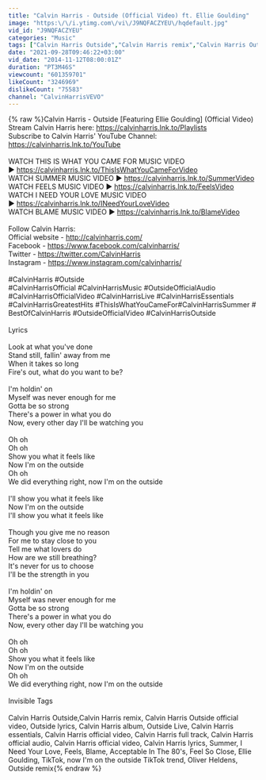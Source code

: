 ```yaml
---
title: "Calvin Harris - Outside (Official Video) ft. Ellie Goulding"
image: "https:\/\/i.ytimg.com\/vi\/J9NQFACZYEU\/hqdefault.jpg"
vid_id: "J9NQFACZYEU"
categories: "Music"
tags: ["Calvin Harris Outside","Calvin Harris remix","Calvin Harris Outside official video"]
date: "2021-09-28T09:46:22+03:00"
vid_date: "2014-11-12T08:00:01Z"
duration: "PT3M46S"
viewcount: "601359701"
likeCount: "3246969"
dislikeCount: "75583"
channel: "CalvinHarrisVEVO"
---
```

{% raw %}Calvin Harris - Outside [Featuring Ellie Goulding] (Official Video)<br />Stream Calvin Harris here: <a rel="nofollow" target="blank" href="https://calvinharris.lnk.to/Playlists">https://calvinharris.lnk.to/Playlists</a><br />Subscribe to Calvin Harris' YouTube Channel: <a rel="nofollow" target="blank" href="https://calvinharris.lnk.to/YouTube">https://calvinharris.lnk.to/YouTube</a><br /> <br />WATCH THIS IS WHAT YOU CAME FOR MUSIC VIDEO ► <a rel="nofollow" target="blank" href="https://calvinharris.lnk.to/ThisIsWhatYouCameForVideo">https://calvinharris.lnk.to/ThisIsWhatYouCameForVideo</a><br />WATCH SUMMER MUSIC VIDEO ► <a rel="nofollow" target="blank" href="https://calvinharris.lnk.to/SummerVideo">https://calvinharris.lnk.to/SummerVideo</a><br />WATCH FEELS MUSIC VIDEO ► <a rel="nofollow" target="blank" href="https://calvinharris.lnk.to/FeelsVideo">https://calvinharris.lnk.to/FeelsVideo</a><br />WATCH I NEED YOUR LOVE MUSIC VIDEO ► <a rel="nofollow" target="blank" href="https://calvinharris.lnk.to/INeedYourLoveVideo">https://calvinharris.lnk.to/INeedYourLoveVideo</a><br />WATCH BLAME MUSIC VIDEO ► <a rel="nofollow" target="blank" href="https://calvinharris.lnk.to/BlameVideo">https://calvinharris.lnk.to/BlameVideo</a><br /> <br />Follow Calvin Harris:<br />Official website - <a rel="nofollow" target="blank" href="http://calvinharris.com/">http://calvinharris.com/</a><br />Facebook - <a rel="nofollow" target="blank" href="https://www.facebook.com/calvinharris/">https://www.facebook.com/calvinharris/</a><br />Twitter - <a rel="nofollow" target="blank" href="https://twitter.com/CalvinHarris">https://twitter.com/CalvinHarris</a><br />Instagram - <a rel="nofollow" target="blank" href="https://www.instagram.com/calvinharris/">https://www.instagram.com/calvinharris/</a><br /> <br />#CalvinHarris #Outside #CalvinHarrisOfficial #CalvinHarrisMusic #OutsideOfficialAudio #CalvinHarrisOfficialVideo #CalvinHarrisLive #CalvinHarrisEssentials #CalvinHarrisGreatestHits #ThisIsWhatYouCameFor#CalvinHarrisSummer #BestOfCalvinHarris #OutsideOfficialVideo #CalvinHarrisOutside<br /> <br />Lyrics<br /><br />Look at what you've done<br />Stand still, fallin' away from me<br />When it takes so long<br />Fire's out, what do you want to be?<br /><br />I'm holdin' on<br />Myself was never enough for me<br />Gotta be so strong<br />There's a power in what you do<br />Now, every other day I'll be watching you<br /><br />Oh oh<br />Oh oh<br />Show you what it feels like<br />Now I'm on the outside<br />Oh oh<br />We did everything right, now I'm on the outside<br /><br />I'll show you what it feels like<br />Now I'm on the outside<br />I'll show you what it feels like<br /><br />Though you give me no reason<br />For me to stay close to you<br />Tell me what lovers do<br />How are we still breathing?<br />It's never for us to choose<br />I'll be the strength in you<br /><br />I'm holdin' on<br />Myself was never enough for me<br />Gotta be so strong<br />There's a power in what you do<br />Now, every other day I'll be watching you<br /><br />Oh oh<br />Oh oh<br />Show you what it feels like<br />Now I'm on the outside<br />Oh oh<br />We did everything right, now I'm on the outside<br /><br />Invisible Tags<br /> <br />Calvin Harris Outside,Calvin Harris remix, Calvin Harris Outside official video, Outside lyrics, Calvin Harris album, Outside Live, Calvin Harris essentials, Calvin Harris official video, Calvin Harris full track, Calvin Harris official audio, Calvin Harris official video, Calvin Harris lyrics, Summer, I Need Your Love, Feels, Blame, Acceptable In The 80's, Feel So Close, Ellie Goulding, TikTok, now I'm on the outside TikTok trend, Oliver Heldens, Outside remix{% endraw %}
